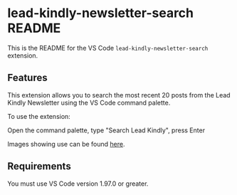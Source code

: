 # lead-kindly-newsletter-search README

This is the README for the VS Code `lead-kindly-newsletter-search` extension.

## Features

This extension allows you to search the most recent 20 posts from the Lead Kindly Newsletter using the VS Code command palette.

To use the extension:

Open the command palette, type "Search Lead Kindly", press Enter

Images showing use can be found [here](https://www.flickr.com/photos/156561177@N03/albums/72177720323851956/).

## Requirements

You must use VS Code version 1.97.0 or greater.
